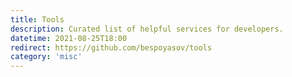 ```yaml
---
title: Tools
description: Curated list of helpful services for developers.
datetime: 2021-08-25T18:00
redirect: https://github.com/bespoyasov/tools
category: 'misc'
---
```

